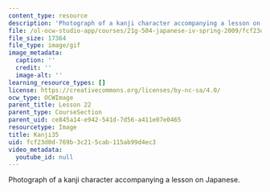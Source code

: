 ```yaml
---
content_type: resource
description: 'Photograph of a kanji character accompanying a lesson on Japanese. '
file: /ol-ocw-studio-app/courses/21g-504-japanese-iv-spring-2009/fcf23d0d769b3c215cab115ab99d4ec3_Kanji35.gif
file_size: 17364
file_type: image/gif
image_metadata:
  caption: ''
  credit: ''
  image-alt: ''
learning_resource_types: []
license: https://creativecommons.org/licenses/by-nc-sa/4.0/
ocw_type: OCWImage
parent_title: Lesson 22
parent_type: CourseSection
parent_uid: ce845a14-e942-541d-7d56-a411e07e0465
resourcetype: Image
title: Kanji35
uid: fcf23d0d-769b-3c21-5cab-115ab99d4ec3
video_metadata:
  youtube_id: null
---
```

Photograph of a kanji character accompanying a lesson on Japanese. 